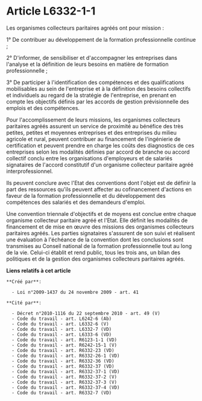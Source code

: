 # Article L6332-1-1

Les organismes collecteurs paritaires agréés ont pour mission :

1° De contribuer au développement de la formation professionnelle continue ;

2° D'informer, de sensibiliser et d'accompagner les entreprises dans l'analyse et la définition de leurs besoins en matière
de formation professionnelle ;

3° De participer à l'identification des compétences et des qualifications mobilisables au sein de l'entreprise et à la
définition des besoins collectifs et individuels au regard de la stratégie de l'entreprise, en prenant en compte les
objectifs définis par les accords de gestion prévisionnelle des emplois et des compétences.

Pour l'accomplissement de leurs missions, les organismes collecteurs paritaires agréés assurent un service de proximité au
bénéfice des très petites, petites et moyennes entreprises et des entreprises du milieu agricole et rural, peuvent contribuer
au financement de l'ingénierie de certification et peuvent prendre en charge les coûts des diagnostics de ces entreprises
selon les modalités définies par accord de branche ou accord collectif conclu entre les organisations d'employeurs et de
salariés signataires de l'accord constitutif d'un organisme collecteur paritaire agréé interprofessionnel.

Ils peuvent conclure avec l'Etat des conventions dont l'objet est de définir la part des ressources qu'ils peuvent affecter
au cofinancement d'actions en faveur de la formation professionnelle et du développement des compétences des salariés et des
demandeurs d'emploi.

Une convention triennale d'objectifs et de moyens est conclue entre chaque organisme collecteur paritaire agréé et l'Etat.
Elle définit les modalités de financement et de mise en œuvre des missions des organismes collecteurs paritaires agréés. Les
parties signataires s'assurent de son suivi et réalisent une évaluation à l'échéance de la convention dont les conclusions
sont transmises au Conseil national de la formation professionnelle tout au long de la vie. Celui-ci établit et rend public,
tous les trois ans, un bilan des politiques et de la gestion des organismes collecteurs paritaires agréés.

**Liens relatifs à cet article**

	**Créé par**:

	  - Loi n°2009-1437 du 24 novembre 2009 - art. 41

	**Cité par**:

	  - Décret n°2010-1116 du 22 septembre 2010 - art. 49 (V)
	  - Code du travail - art. L6242-6 (Ab)
	  - Code du travail - art. L6332-6 (V)
	  - Code du travail - art. L6332-7 (VD)
	  - Code du travail - art. L6333-6 (VD)
	  - Code du travail - art. R6123-1-1 (VD)
	  - Code du travail - art. R6242-15-1 (V)
	  - Code du travail - art. R6332-23 (VD)
	  - Code du travail - art. R6332-26-1 (VD)
	  - Code du travail - art. R6332-36 (VD)
	  - Code du travail - art. R6332-37 (VD)
	  - Code du travail - art. R6332-37-1 (VD)
	  - Code du travail - art. R6332-37-2 (V)
	  - Code du travail - art. R6332-37-3 (V)
	  - Code du travail - art. R6332-37-4 (VD)
	  - Code du travail - art. R6332-7 (VD)
